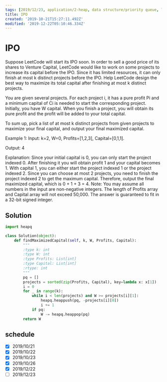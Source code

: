 ```yaml
---
tags: [2019/12/23, application/2-heap, data structure/priority queue, leetcode/502]
title: IPO
created: '2019-10-21T15:27:11.492Z'
modified: '2019-12-22T05:10:46.334Z'
---
```


# IPO

Suppose LeetCode will start its IPO soon. In order to sell a good price of its shares to Venture Capital, LeetCode would like to work on some projects to increase its capital before the IPO. Since it has limited resources, it can only finish at most k distinct projects before the IPO. Help LeetCode design the best way to maximize its total capital after finishing at most k distinct projects.

You are given several projects. For each project i, it has a pure profit Pi and a minimum capital of Ci is needed to start the corresponding project. Initially, you have W capital. When you finish a project, you will obtain its pure profit and the profit will be added to your total capital.

To sum up, pick a list of at most k distinct projects from given projects to maximize your final capital, and output your final maximized capital.

Example 1:
Input: k=2, W=0, Profits=[1,2,3], Capital=[0,1,1].

Output: 4

Explanation: Since your initial capital is 0, you can only start the project indexed 0.
             After finishing it you will obtain profit 1 and your capital becomes 1.
             With capital 1, you can either start the project indexed 1 or the project indexed 2.
             Since you can choose at most 2 projects, you need to finish the project indexed 2 to get the maximum capital.
             Therefore, output the final maximized capital, which is 0 + 1 + 3 = 4.
Note:
You may assume all numbers in the input are non-negative integers.
The length of Profits array and Capital array will not exceed 50,000.
The answer is guaranteed to fit in a 32-bit signed integer.


## Solution

```python
import heapq

class Solution(object):
    def findMaximizedCapital(self, k, W, Profits, Capital):
        """
        :type k: int
        :type W: int
        :type Profits: List[int]
        :type Capital: List[int]
        :rtype: int
        """
        pq = []
        projects = sorted(zip(Profits, Capital), key=lambda x: x[1])
        i = 0
        for _ in range(k):
            while i < len(projects) and W >= projects[i][1]:
                heapq.heappush(pq, -projects[i][0])
                i += 1
            if pq:
                W -= heapq.heappop(pq)
        return W

```

## schedule

* [x] 2019/10/21
* [x] 2019/10/22
* [x] 2019/10/23
* [x] 2019/10/26
* [x] 2019/12/22
* [ ] 2019/12/23
